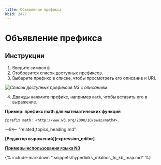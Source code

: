 ```yaml
---
title: Объявление префикса
kbId: 2477
---
```


# Объявление префикса

## Инструкции

1. Введите символ `@`.
2. Отобразится список доступных префиксов.
3. Выберите префикс в списке, чтобы просмотреть его описание и URI.

_![Список доступных префиксов N3 с описанием](https://kb.comindware.ru/assets/n3_editor_prefix_autocomplete.png)_

4. Дважды нажмите префикс, например `math`, чтобы вставить его в выражение.

**Пример: префикс math для математических функций**

```
@prefix math: <http://www.w3.org/2000/10/swap/math#>.
```

--8<-- "related_topics_heading.md"

**[Редактор выражений][expression_editor]**

**[Примеры использования языка N3](https://kb.comindware.ru/category.php?id=408)**

{% include-markdown ".snippets/hyperlinks_mkdocs_to_kb_map.md" %}
